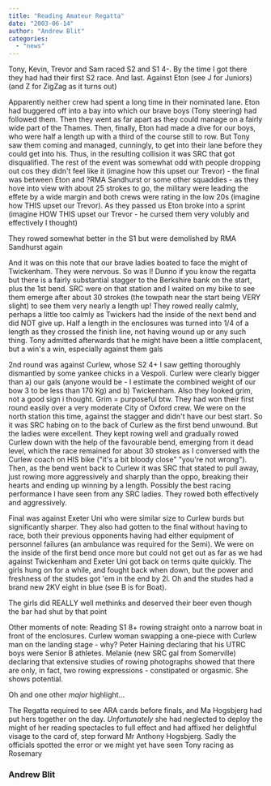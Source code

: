```yaml
---
title: "Reading Amateur Regatta"
date: "2003-06-14"
author: "Andrew Blit"
categories:
  - "news"
---
```


Tony, Kevin, Trevor and Sam raced S2 and S1 4-. By the time I got there they had had their first S2 race. And last. Against Eton (see J for Juniors)(and Z for ZigZag as it turns out)

Apparently neither crew had spent a long time in their nominated lane. Eton had buggered off into a bay into which our brave boys (Tony steering) had followed them. Then they went as far apart as they could manage on a fairly wide part of the Thames. Then, finally, Eton had made a dive for our boys, who were half a length up with a third of the course still to row. But Tony saw them coming and managed, cunningly, to get into their lane before they could get into his. Thus, in the resulting collision it was SRC that got disqualified. The rest of the event was somewhat odd with people dropping out cos they didn't feel like it (imagine how this upset our Trevor) - the final was between Eton and ?RMA Sandhurst or some other squaddies - as they hove into view with about 25 strokes to go, the military were leading the effete by a wide margin and both crews were rating in the low 20s (imagine how THIS upset our Trevor). As they passed us Eton broke into a sprint (imagine HOW THIS upset our Trevor - he cursed them very volubly and effectively I thought)

They rowed somewhat better in the S1 but were demolished by RMA Sandhurst again

And it was on this note that our brave ladies boated to face the might of Twickenham. They were nervous. So was I! Dunno if you know the regatta but there is a fairly substantial stagger to the Berkshire bank on the start, plus the 1st bend. SRC were on that station and I waited on my bike to see them emerge after about 30 strokes (the towpath near the start being VERY slight) to see them very nearly a length up! They rowed really calmly, perhaps a little too calmly as Twickers had the inside of the next bend and did NOT give up. Half a length in the enclosures was turned into 1/4 of a length as they crossed the finish line, not having wound up or any such thing. Tony admitted afterwards that he might have been a little complacent, but a win's a win, especially against them gals

2nd round was against Curlew, whose S2 4+ I saw getting thoroughly dismantled by some yankee chicks in a Vespoli. Curlew were clearly bigger than a) our gals (anyone would be - I estimate the combined weight of our bow 3 to be less than 170 Kg) and b) Twickenham. Also they looked grim, not a good sign i thought. Grim = purposeful btw. They had won their first round easily over a very moderate City of Oxford crew. We were on the north station this time, against the stagger and didn't have our best start. So it was SRC habing on to the back of Curlew as the first bend unwound. But the ladies were excellent. They kept rowing well and gradually rowed Curlew down with the help of the favourable bend, emerging from it dead level, which the race remained for about 30 strokes as I conversed with the Curlew coach on HIS bike ("it's a bit bloody close" "you're not wrong"). Then, as the bend went back to Curlew it was SRC that stated to pull away, just rowing more aggressively and sharply than the oppo, breaking their hearts and ending up winning by a length. Possibly the best racing performance I have seen from any SRC ladies. They rowed both effectively and aggressively.

Final was against Exeter Uni who were similar size to Curlew burds but significantly sharper. They also had gotten to the final without having to race, both their previous opponents having had either equipment of personnel failures (an ambulance was required for the Semi). We were on the inside of the first bend once more but could not get out as far as we had against Twickenham and Exeter Uni got back on terms quite quickly. The girls hung on for a while, and fought back when down, but the power and freshness of the studes got 'em in the end by 2l. Oh and the studes had a brand new 2KV eight in blue (see B is for Boat).

The girls did REALLY well methinks and deserved their beer even though the bar had shut by that point

Other moments of note: Reading S1 8+ rowing straight onto a narrow boat in front of the enclosures. Curlew woman swapping a one-piece with Curlew man on the landing stage - why? Peter Haining declaring that his UTRC boys were Senior B athletes. Melanie (new SRC gal from Somerville) declaring that extensive studies of rowing photographs showed that there are only, in fact, two rowing expressions - constipated or orgasmic. She shows potential.

Oh and one other _major_ highlight...

The Regatta required to see ARA cards before finals, and Ma Hogsbjerg had put hers together on the day. _Unfortunately_ she had neglected to deploy the might of her reading spectacles to full effect and had affixed her delightful visage to the card of, step forward Mr Anthony Hogsbjerg. Sadly the officials spotted the error or we might yet have seen Tony racing as Rosemary

### Andrew Blit
